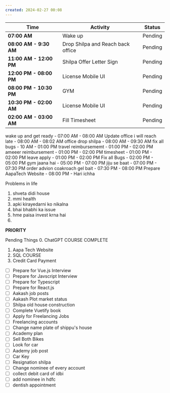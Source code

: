 ```yaml
---
created: 2024-02-27 00:08
---
```


| **Time**                | **Activity**                      | **Status** |
| ----------------------- | --------------------------------- | ---------- |
| **07:00 AM**            | Wake up                           | Pending    |
| **08:00 AM - 9:30 AM**  | Drop Shilpa and Reach back office | Pending    |
| **11:00 AM - 12:00 PM** | Shilpa Offer Letter Sign          | Pending    |
| **12:00 PM - 08:00 PM** | License Mobile UI                 | Pending    |
| **08:00 PM - 10:30 PM** | GYM                               | Pending    |
| **10:30 PM - 02:00 AM** | License Mobile UI                 | Pending    |
| **02:00 AM - 03:00 AM** | Fill Timesheet                    | Pending    |
wake up and get ready - 07:00 AM - 08:00 AM
Update office i will reach late - 08:00 AM - 08:02 AM
office drop shilpa - 08:00 AM - 09:30 AM
fix all bugs - 10 AM - 01:00 PM
travel reimbursememt - 01:00 PM - 02:00 PM
ameeer reimbursement - 01:00 PM - 02:00 PM 
timesheet - 01:00 PM - 02:00 PM
leave apply - 01:00 PM - 02:00 PM
Fix all Bugs - 02:00 PM - 05:00 PM
gym jaana hai - 05:00 PM - 07:00 PM
jiju se baat - 07:00 PM - 07:30 PM
order advion coakroach gel bait - 07:30 PM - 08:00 PM 
Prepare AapaTech Website - 08:00 PM - Hari ichha

Problems in life
1. shveta didi house
2. mmi health
3. apki kirayedarni ko nikalna
4. bhai bhabhi ka issue
5. hme paisa invest krna hai
6. 




**PRIORITY**

Pending Things
0. ChatGPT COURSE COMPLETE
1. Aapa Tech Website
2. SQL COURSE
3. Credit Card Payment

- [ ] Prepare for Vue.js Interview
- [ ] Prepare for Javscript Interview
- [ ] Prepare for Typescript
- [ ] Prepare for React.js
- [ ] Aakash job posts
- [ ] Aakash Plot market status
- [ ] Shilpa old house construction
- [ ] Complete Vuetify book
- [ ] Apply for Freelancing Jobs
- [ ] Freelancing accounts
- [ ] Change name plate of shippu's house
- [ ] Academy plan
- [ ] Sell Both Bikes
- [ ] Look for car
- [ ] Aademy job post
- [ ] Car Key
- [ ] Resignation shilpa
- [ ] Change nominee of every account
- [ ] collect debit card of idbi
- [ ] add nominee in hdfc
- [ ] dentish appointment